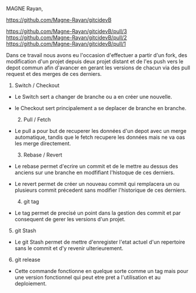 MAGNE Rayan, 

https://github.com/Magne-Rayan/gitcidevB

https://github.com/Magne-Rayan/gitcidevB/pull/3
https://github.com/Magne-Rayan/gitcidevB/pull/2
https://github.com/Magne-Rayan/gitcidevB/pull/1

Dans ce travail nous avons eu l'occasion d'effectuer a partir d'un fork, des modification d'un projet depuis deux projet distant et de l'es push vers le depot commun afin d'avancer en gerant les versions de chacun 
via des pull request et des merges de ces derniers. 

1. Switch / Checkout

- Le Switch sert a changer de branche ou a en créer une nouvelle.
- le Checkout sert principalement a se deplacer de branche en branche.

  2. Pull / Fetch

- Le pull a pour but de recuperer les données d'un depot avec un merge automatique, tandis que le fetch recupere les données mais ne va oas les merge directement.

  3. Rebase / Revert

- Le rebase permet d'ecrire un commit et de le mettre au dessus des anciens sur une branche en modfifiant l'histoque de ces derniers.
- Le revert permet de créer un nouveau commit qui remplacera un ou plusieurs commit précedent sans modifier l'historique de ces derniers.

  4. git tag

- Le tag permet de precisé un point dans la gestion des commit et par consequent de gerer les versions d'un projet.

 5. git Stash

- Le git Stash permet de mettre d'enregister l'etat actuel d'un repertoire sans le commit et d'y revenir ulterieurement.

6. git release

- Cette commande fonctionne en quelque sorte comme un tag mais pour une version fonctionnel qui peut etre pret a l'utilisation et au deploiement. 


